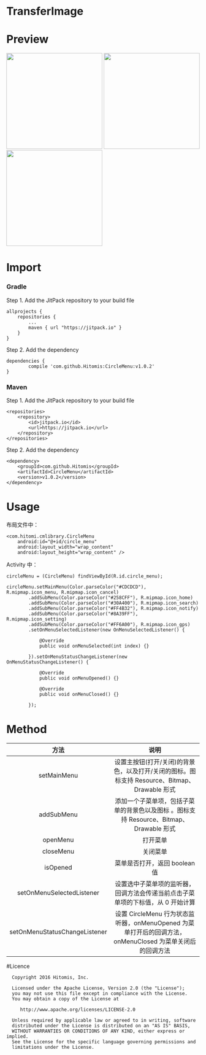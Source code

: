 # TransferImage





# Preview

<img src="preview/transfer_1.gif" width="250px"/>
<img src="preview/transfer_2.gif" width="250px"/>
<img src="preview/transfer_3.gif" width="250px"/>


# Import

### Gradle

Step 1. Add the JitPack repository to your build file

	allprojects {
		repositories {
			...
			maven { url "https://jitpack.io" }
		}
	}
   
Step 2. Add the dependency

	dependencies {
	        compile 'com.github.Hitomis:CircleMenu:v1.0.2'
	}
   
### Maven
   
Step 1. Add the JitPack repository to your build file

	<repositories>
		<repository>
		    <id>jitpack.io</id>
		    <url>https://jitpack.io</url>
		</repository>
	</repositories>
   
Step 2. Add the dependency

	<dependency>
	    <groupId>com.github.Hitomis</groupId>
	    <artifactId>CircleMenu</artifactId>
	    <version>v1.0.2</version>
	</dependency>
   
# Usage

布局文件中：

    <com.hitomi.cmlibrary.CircleMenu
        android:id="@+id/circle_menu"
        android:layout_width="wrap_content"
        android:layout_height="wrap_content" />

Activity 中：

    circleMenu = (CircleMenu) findViewById(R.id.circle_menu);

    circleMenu.setMainMenu(Color.parseColor("#CDCDCD"), R.mipmap.icon_menu, R.mipmap.icon_cancel)
            .addSubMenu(Color.parseColor("#258CFF"), R.mipmap.icon_home)
            .addSubMenu(Color.parseColor("#30A400"), R.mipmap.icon_search)
            .addSubMenu(Color.parseColor("#FF4B32"), R.mipmap.icon_notify)
            .addSubMenu(Color.parseColor("#8A39FF"), R.mipmap.icon_setting)
            .addSubMenu(Color.parseColor("#FF6A00"), R.mipmap.icon_gps)
            .setOnMenuSelectedListener(new OnMenuSelectedListener() {

                @Override
                public void onMenuSelected(int index) {}

            }).setOnMenuStatusChangeListener(new OnMenuStatusChangeListener() {

                @Override
                public void onMenuOpened() {}

                @Override
                public void onMenuClosed() {}

            });

# Method

| 方法 | 说明 |
| :--: | :--: |
| setMainMenu | 设置主按钮(打开/关闭)的背景色，以及打开/关闭的图标。图标支持 Resource、Bitmap、Drawable 形式 |
| addSubMenu | 添加一个子菜单项，包括子菜单的背景色以及图标 。图标支持 Resource、Bitmap、Drawable 形式|
| openMenu | 打开菜单 |
| closeMenu | 关闭菜单 |
| isOpened | 菜单是否打开，返回 boolean 值 |
| setOnMenuSelectedListener | 设置选中子菜单项的监听器，回调方法会传递当前点击子菜单项的下标值，从 0 开始计算 |
| setOnMenuStatusChangeListener | 设置 CircleMenu 行为状态监听器，onMenuOpened 为菜单打开后的回调方法，onMenuClosed 为菜单关闭后的回调方法 |


#Licence

      Copyright 2016 Hitomis, Inc.

      Licensed under the Apache License, Version 2.0 (the "License");
      you may not use this file except in compliance with the License.
      You may obtain a copy of the License at

         http://www.apache.org/licenses/LICENSE-2.0

      Unless required by applicable law or agreed to in writing, software
      distributed under the License is distributed on an "AS IS" BASIS,
      WITHOUT WARRANTIES OR CONDITIONS OF ANY KIND, either express or implied.
      See the License for the specific language governing permissions and
      limitations under the License.
 


